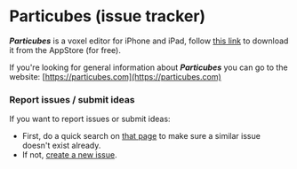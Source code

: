 # Particubes (issue tracker)

***Particubes*** is a voxel editor for iPhone and iPad, follow [this link](http://appstore.com/particubes) to download it from the AppStore (for free).

If you're looking for general information about ***Particubes*** you can go to the website: [https://particubes.com](https://particubes.com)

### Report issues / submit ideas

If you want to report issues or submit ideas:

- First, do a quick search on [that page](https://github.com/aduermael/particubes-issue-tracker/issues) to make sure a similar issue doesn't exist already.
- If not, [create a new issue](https://github.com/aduermael/particubes-issue-tracker/issues/new).


 
